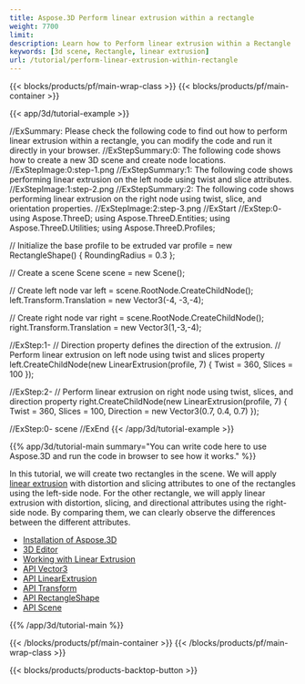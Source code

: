 ```yaml
---
title: Aspose.3D Perform linear extrusion within a rectangle
weight: 7700
limit: 
description: Learn how to Perform linear extrusion within a Rectangle
keywords: [3d scene, Rectangle, linear extrusion]
url: /tutorial/perform-linear-extrusion-within-rectangle
---
```


{{< blocks/products/pf/main-wrap-class >}}
{{< blocks/products/pf/main-container >}}

{{< app/3d/tutorial-example >}}


//ExSummary: Please check the following code to find out how to perform linear extrusion within a rectangle, you can modify the code and run it directly in your browser.
//ExStepSummary:0: The following code shows how to create a new 3D scene and create node locations.
//ExStepImage:0:step-1.png
//ExStepSummary:1: The following code shows performing linear extrusion on the left node using twist and slice attributes.
//ExStepImage:1:step-2.png
//ExStepSummary:2: The following code shows performing linear extrusion on the right node using twist, slice, and orientation properties.
//ExStepImage:2:step-3.png
//ExStart
//ExStep:0-
using Aspose.ThreeD;
using Aspose.ThreeD.Entities;
using Aspose.ThreeD.Utilities;
using Aspose.ThreeD.Profiles;

// Initialize the base profile to be extruded
var profile = new RectangleShape()
{
    RoundingRadius = 0.3
};

// Create a scene 
Scene scene = new Scene();

// Create left node
var left = scene.RootNode.CreateChildNode();
left.Transform.Translation = new Vector3(-4, -3,-4);

// Create right node
var right = scene.RootNode.CreateChildNode();
right.Transform.Translation = new Vector3(1,-3,-4);

//ExStep:1-
// Direction property defines the direction of the extrusion.
// Perform linear extrusion on left node using twist and slices property
left.CreateChildNode(new LinearExtrusion(profile, 7) { Twist = 360, Slices = 100 });

//ExStep:2-
// Perform linear extrusion on right node using twist, slices, and direction property
right.CreateChildNode(new LinearExtrusion(profile, 7) { Twist = 360, Slices = 100, Direction = new Vector3(0.7, 0.4, 0.7) });

//ExStep:0-
scene
//ExEnd
{{< /app/3d/tutorial-example >}}

{{% app/3d/tutorial-main summary="You can write code here to use Aspose.3D and run the code in browser to see how it works." %}}

In this tutorial, we will create two rectangles in the scene. We will apply <a href="https://reference.aspose.com/3d/net/aspose.threed.entities/linearextrusion/">linear extrusion</a> with distortion and slicing attributes to one of the rectangles using the left-side node. For the other rectangle, we will apply linear extrusion with distortion, slicing, and directional attributes using the right-side node. By comparing them, we can clearly observe the differences between the different attributes.

* [Installation of Aspose.3D](https://docs.aspose.com/3d/net/installation/)
* [3D Editor](https://products.aspose.app/3d/editor/)
* [Working with Linear Extrusion](https://docs.aspose.com/3d/net/working-with-linear-extrusion/)
* [API Vector3](https://reference.aspose.com/3d/net/aspose.threed.utilities/vector3/)
* [API LinearExtrusion](https://reference.aspose.com/3d/net/aspose.threed.entities/linearextrusion/)
* [API Transform](https://reference.aspose.com/3d/net/aspose.threed/transform/)
* [API RectangleShape](https://reference.aspose.com/3d/net/aspose.threed.profiles/rectangleshape/)
* [API Scene](https://reference.aspose.com/3d/net/aspose.threed/scene/)

{{% /app/3d/tutorial-main %}}

{{< /blocks/products/pf/main-container >}}
{{< /blocks/products/pf/main-wrap-class >}}

{{< blocks/products/products-backtop-button >}}

